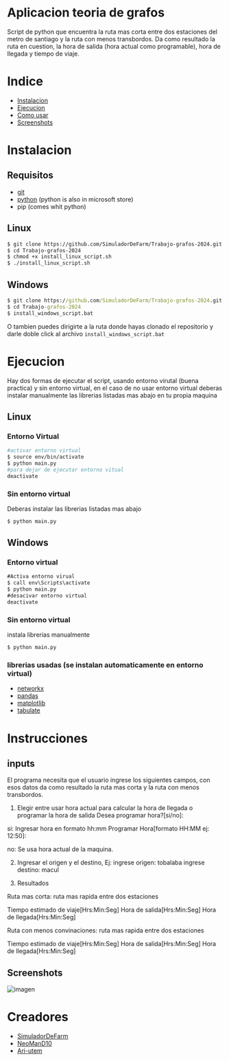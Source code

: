 # Aplicacion teoria de grafos

Script de python que encuentra la ruta mas corta entre dos estaciones del metro de santiago y la ruta con menos transbordos. Da como resultado la ruta en cuestion, la hora de salida (hora actual como programable), hora de llegada y tiempo de viaje. 

# Indice
- [Instalacion](#Instalacion)
- [Ejecucion](#Ejecucion)
- [Como usar](#Instrucciones)
- [Screenshots](#Screenshots)
  
# Instalacion 

## Requisitos

- [git](https://git-scm.com/downloads)
- [python](https://www.python.org/)
  (python is also in microsoft store)
- pip (comes whit python)

## Linux

```bash
$ git clone https://github.com/SimuladorDeFarm/Trabajo-grafos-2024.git
$ cd Trabajo-grafos-2024
$ chmod +x install_linux_script.sh
$ ./install_linux_script.sh

```
## Windows

```cmd
$ git clone https://github.com/SimuladorDeFarm/Trabajo-grafos-2024.git
$ cd Trabajo-grafos-2024
$ install_windows_script.bat
```
O tambien puedes dirigirte a la ruta donde hayas clonado el repositorio y darle doble click al archivo `install_windows_script.bat`

# Ejecucion

Hay dos formas de ejecutar el script, usando entorno virutal (buena practica) y sin entorno virtual, en el caso de no usar entorno virtual deberas instalar manualmente las librerias listadas mas abajo en tu propia maquina

## Linux

### Entorno Virtual

```bash
#activar entorno virtual
$ source env/bin/activate
$ python main.py
#para dejar de ejecutar entorno vitual
deactivate
```
### Sin entorno virtual
Deberas instalar las librerias listadas mas abajo
```bash
$ python main.py
```
## Windows

### Entorno virtual
```cmd
#Activa entorno virual
$ call env\Scripts\activate
$ python main.py
#desacivar entorno virtual
deactivate
```
### Sin entorno virtual

instala librerias manualmente
```cmd
$ python main.py
```

### librerias usadas (se instalan automaticamente en entorno virtual)

  - [networkx](https://networkx.org/documentation/stable/install.html)
  - [pandas](https://pandas.pydata.org/docs/getting_started/install.html)
  - [matplotlib](https://matplotlib.org/stable/users/getting_started/)
  - [tabulate](https://pypi.org/project/tabulate/)


# Instrucciones

## inputs

El programa necesita que el usuario ingrese los siguientes campos, con esos datos da como resultado la ruta mas corta y la ruta con menos transbordos.

  1) Elegir entre usar hora actual para calcular la hora de llegada o programar la hora de salida
     Desea programar hora?[si/no]: 

  si: Ingresar hora en formato hh:mm
    Programar Hora[formato HH:MM ej: 12:50]:

  no: Se usa hora actual de la maquina.

  2) Ingresar el origen y el destino, Ej:
  ingrese origen: tobalaba
  ingrese destino: macul

  4) Resultados

  Ruta mas corta: ruta mas rapida entre dos estaciones
  
  Tiempo estimado de viaje[Hrs:Min:Seg]
  Hora de salida[Hrs:Min:Seg]
  Hora de llegada[Hrs:Min:Seg]


  Ruta con menos convinaciones: ruta mas rapida entre dos estaciones
  
  Tiempo estimado de viaje[Hrs:Min:Seg]
  Hora de salida[Hrs:Min:Seg]
  Hora de llegada[Hrs:Min:Seg]

    
 
 ## Screenshots
![imagen](https://github.com/user-attachments/assets/f4915ab7-74d9-49cc-a4a1-937356625427)

# Creadores

- [SimuladorDeFarm](https://github.com/SimuladorDeFarm)
- [NeoManD10](https://github.com/NeoManD10)
- [Ari-utem](https://github.com/Ari-utem)
